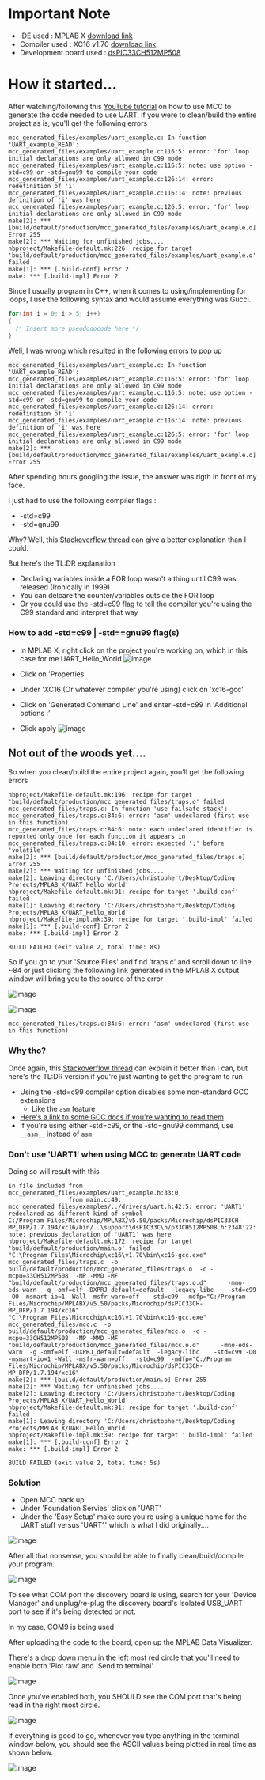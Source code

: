 # Important Note

- IDE used : MPLAB X [download link](https://www.microchip.com/en-us/development-tools-tools-and-software/mplab-x-ide)
- Compiler used : XC16 v1.70 [download link](https://www.microchip.com/mplabxc16windows)
- Development board used : [dsPIC33CH512MP508](https://www.microchip.com/Developmenttools/ProductDetails/DM330028-2)

# How it started...

After watching/following this [YouTube tutorial](https://www.youtube.com/watch?v=sQLZ3tIcd44&ab_channel=MicrochipTechnology) on how to use MCC to generate the code needed to use UART, if you were to clean/build the entire project as is, you'll get the following errors

```
mcc_generated_files/examples/uart_example.c: In function 'UART_example_READ':
mcc_generated_files/examples/uart_example.c:116:5: error: 'for' loop initial declarations are only allowed in C99 mode
mcc_generated_files/examples/uart_example.c:116:5: note: use option -std=c99 or -std=gnu99 to compile your code
mcc_generated_files/examples/uart_example.c:126:14: error: redefinition of 'i'
mcc_generated_files/examples/uart_example.c:116:14: note: previous definition of 'i' was here
mcc_generated_files/examples/uart_example.c:126:5: error: 'for' loop initial declarations are only allowed in C99 mode
make[2]: *** [build/default/production/mcc_generated_files/examples/uart_example.o] Error 255
make[2]: *** Waiting for unfinished jobs....
nbproject/Makefile-default.mk:226: recipe for target 'build/default/production/mcc_generated_files/examples/uart_example.o' failed
make[1]: *** [.build-conf] Error 2
make: *** [.build-impl] Error 2
```
Since I usually program in C++, when it comes to using/implementing for loops, I use the following syntax and would assume everything was Gucci.

```cpp
for(int i = 0; i > 5; i++)
{
  /* Insert more pseudodocode here */
}
```

Well, I was wrong which resulted in the following errors to pop up

```
mcc_generated_files/examples/uart_example.c: In function 'UART_example_READ':
mcc_generated_files/examples/uart_example.c:116:5: error: 'for' loop initial declarations are only allowed in C99 mode
mcc_generated_files/examples/uart_example.c:116:5: note: use option -std=c99 or -std=gnu99 to compile your code
mcc_generated_files/examples/uart_example.c:126:14: error: redefinition of 'i'
mcc_generated_files/examples/uart_example.c:116:14: note: previous definition of 'i' was here
mcc_generated_files/examples/uart_example.c:126:5: error: 'for' loop initial declarations are only allowed in C99 mode
make[2]: *** [build/default/production/mcc_generated_files/examples/uart_example.o] Error 255
```
After spending hours googling the issue, the answer was rigth in front of my face.

I just had to use the following compiler flags :
- -std=c99
- -std=gnu99

Why? Well, this [Stackoverflow thread](https://stackoverflow.com/questions/29338206/error-for-loop-initial-declarations-are-only-allowed-in-c99-mode/29338269) can give a better explanation than I could.

But here's the TL:DR explanation
- Declaring variables inside a FOR loop wasn't a thing until C99 was released (Ironically in 1999)
- You can delcare the counter/variables outside the FOR loop
- Or you could use the -std=c99 flag to tell the compiler you're using the C99 standard and interpret that way

### How to add -std=c99 | -std==gnu99 flag(s)
- In MPLAB X, right click on the project you're working on, which in this case for me UART_Hello_World
![image](https://user-images.githubusercontent.com/39348633/125969890-ade2fc10-07d9-4123-aeb1-ec1c61383e44.png)

- Click on 'Properties'
- Under 'XC16 (Or whatever compiler you're using) click on 'xc16-gcc' 
- Click on 'Generated Command Line' and enter -std=c99 in 'Additional options :'
- Click apply 
![image](https://user-images.githubusercontent.com/39348633/125970543-f0114563-21c9-4126-8375-363aca76757f.png)

## Not out of the woods yet....
So when you clean/build the entire project again, you'll get the following errors

```
nbproject/Makefile-default.mk:196: recipe for target 'build/default/production/mcc_generated_files/traps.o' failed
mcc_generated_files/traps.c: In function 'use_failsafe_stack':
mcc_generated_files/traps.c:84:6: error: 'asm' undeclared (first use in this function)
mcc_generated_files/traps.c:84:6: note: each undeclared identifier is reported only once for each function it appears in
mcc_generated_files/traps.c:84:10: error: expected ';' before 'volatile'
make[2]: *** [build/default/production/mcc_generated_files/traps.o] Error 255
make[2]: *** Waiting for unfinished jobs....
make[2]: Leaving directory 'C:/Users/christophert/Desktop/Coding Projects/MPLAB X/UART_Hello_World'
nbproject/Makefile-default.mk:91: recipe for target '.build-conf' failed
make[1]: Leaving directory 'C:/Users/christophert/Desktop/Coding Projects/MPLAB X/UART_Hello_World'
nbproject/Makefile-impl.mk:39: recipe for target '.build-impl' failed
make[1]: *** [.build-conf] Error 2
make: *** [.build-impl] Error 2

BUILD FAILED (exit value 2, total time: 8s)
```

So if you go to your 'Source Files' and find 'traps.c' and scroll down to line ~84 or just clicking the following link generated in the MPLAB X output window will bring you to the source of the error

![image](https://user-images.githubusercontent.com/39348633/125971180-cfbf23ef-ca17-427a-96c5-f4358b716764.png)

![image](https://user-images.githubusercontent.com/39348633/125971465-41d02ac2-9ebf-408e-82f8-aa9096365232.png)


```
mcc_generated_files/traps.c:84:6: error: 'asm' undeclared (first use in this function)
```

### Why tho? 

Once again, this [Stackoverflow thread](![image](https://user-images.githubusercontent.com/39348633/125971465-41d02ac2-9ebf-408e-82f8-aa9096365232.png)) can explain it better than I can, but here's the TL:DR version if you're just wanting to get the program to run

- Using the -std=c99 compiler option disables some non-standard GCC extensions
  - Like the ```asm``` feature
- [Here's a link to some GCC docs if you're wanting to read them](https://gcc.gnu.org/onlinedocs/gcc/C-Dialect-Options.html#index-std-112)
- If you're using either -std=c99, or the -std=gnu99 command, use ```__asm__``` instead of ```asm```

### Don't use 'UART1' when using MCC to generate UART code

Doing so will result with this

```
In file included from mcc_generated_files/examples/uart_example.h:33:0,
                 from main.c:49:
mcc_generated_files/examples/../drivers/uart.h:42:5: error: 'UART1' redeclared as different kind of symbol
C:/Program Files/Microchip/MPLABX/v5.50/packs/Microchip/dsPIC33CH-MP_DFP/1.7.194/xc16/bin/..\support\dsPIC33C\h/p33CH512MP508.h:2348:22: note: previous declaration of 'UART1' was here
nbproject/Makefile-default.mk:172: recipe for target 'build/default/production/main.o' failed
"C:\Program Files\Microchip\xc16\v1.70\bin\xc16-gcc.exe"   mcc_generated_files/traps.c  -o build/default/production/mcc_generated_files/traps.o  -c -mcpu=33CH512MP508  -MP -MMD -MF "build/default/production/mcc_generated_files/traps.o.d"      -mno-eds-warn  -g -omf=elf -DXPRJ_default=default  -legacy-libc    -std=c99 -O0 -msmart-io=1 -Wall -msfr-warn=off   -std=c99  -mdfp="C:/Program Files/Microchip/MPLABX/v5.50/packs/Microchip/dsPIC33CH-MP_DFP/1.7.194/xc16"
"C:\Program Files\Microchip\xc16\v1.70\bin\xc16-gcc.exe"   mcc_generated_files/mcc.c  -o build/default/production/mcc_generated_files/mcc.o  -c -mcpu=33CH512MP508  -MP -MMD -MF "build/default/production/mcc_generated_files/mcc.o.d"      -mno-eds-warn  -g -omf=elf -DXPRJ_default=default  -legacy-libc    -std=c99 -O0 -msmart-io=1 -Wall -msfr-warn=off   -std=c99  -mdfp="C:/Program Files/Microchip/MPLABX/v5.50/packs/Microchip/dsPIC33CH-MP_DFP/1.7.194/xc16"
make[2]: *** [build/default/production/main.o] Error 255
make[2]: *** Waiting for unfinished jobs....
make[2]: Leaving directory 'C:/Users/christophert/Desktop/Coding Projects/MPLAB X/UART_Hello_World'
nbproject/Makefile-default.mk:91: recipe for target '.build-conf' failed
make[1]: Leaving directory 'C:/Users/christophert/Desktop/Coding Projects/MPLAB X/UART_Hello_World'
nbproject/Makefile-impl.mk:39: recipe for target '.build-impl' failed
make[1]: *** [.build-conf] Error 2
make: *** [.build-impl] Error 2

BUILD FAILED (exit value 2, total time: 5s)
```

### Solution
- Open MCC back up
- Under 'Foundation Servies' click on 'UART' 
- Under the 'Easy Setup' make sure you're using a unique name for the UART stuff versus 'UART1' which is what I did originally....

![image](https://user-images.githubusercontent.com/39348633/126005870-a9f00c19-d1d8-4079-beed-3dcffcaae496.png)

After all that nonsense, you should be able to finally clean/build/compile your program.

![image](https://user-images.githubusercontent.com/39348633/125972447-600d9ef0-944b-4496-aab7-308162695fb2.png)

To see what COM port the discovery board is using, search for your 'Device Manager' and unplug/re-plug the discovery board's Isolated USB_UART port to see if it's being detected or not.

In my case, COM9 is being used

After uploading the code to the board, open up the MPLAB Data Visualizer.

There's a drop down menu in the left most red circle that you'll need to enable both 'Plot raw' and 'Send to terminal'

![image](https://user-images.githubusercontent.com/39348633/126007172-22c98e38-9f9c-467d-90fe-998ba7cd9f99.png)

Once you've enabled both, you SHOULD see the COM port that's being read in the right most circle.

![image](https://user-images.githubusercontent.com/39348633/126007276-9018823c-a7bd-434d-bbf0-b9fdf5fb26b9.png)

If everything is good to go, whenever you type anything in the terminal window below, you should see the ASCII values being plotted in real time as shown below.

![image](https://user-images.githubusercontent.com/39348633/126006144-5c2c8785-4b10-4cf6-b9b1-324ce0fa810a.png)

